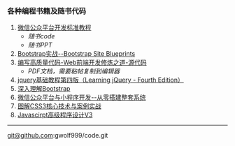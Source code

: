 

### 各种编程书籍及随书代码

 1. [微信公众平台开发标准教程](https://github.com/gwolf999/code/tree/master/%E5%BE%AE%E4%BF%A1%E5%85%AC%E4%BC%97%E5%B9%B3%E5%8F%B0%E5%BC%80%E5%8F%91%E6%A0%87%E5%87%86%E6%95%99%E7%A8%8B)
     - *随书code*
     - *随书PPT*
 2. [Bootstrap实战--Bootstrap Site Blueprints](https://github.com/gwolf999/code/tree/master/Bootstrap%20Site%20Blueprints)
 3. [编写高质量代码-Web前端开发修炼之道-源代码](https://github.com/gwolf999/code/tree/master/%E7%BC%96%E5%86%99%E9%AB%98%E8%B4%A8%E9%87%8F%E4%BB%A3%E7%A0%81-Web%E5%89%8D%E7%AB%AF%E5%BC%80%E5%8F%91%E4%BF%AE%E7%82%BC%E4%B9%8B%E9%81%93)
    - *PDF文档，需要粘帖复制到编辑器*
 4. [jquery基础教程第四版（Learning jQuery - Fourth Edition）](https://github.com/gwolf999/code/tree/master/jquery%E5%9F%BA%E7%A1%80%E6%95%99%E7%A8%8B%E7%AC%AC%E5%9B%9B%E7%89%88)
 5. [深入理解Bootstrap](https://github.com/gwolf999/code/tree/master/%E6%B7%B1%E5%85%A5%E7%90%86%E8%A7%A3Bootstrap)
 6. [微信公众平台与小程序开发--从零搭建整套系统](https://github.com/gwolf999/code/tree/master/%E5%BE%AE%E4%BF%A1%E5%85%AC%E4%BC%97%E5%B9%B3%E5%8F%B0%E4%B8%8E%E5%B0%8F%E7%A8%8B%E5%BA%8F%E5%BC%80%E5%8F%91--%E4%BB%8E%E9%9B%B6%E6%90%AD%E5%BB%BA%E6%95%B4%E5%A5%97%E7%B3%BB%E7%BB%9F)
 7. [图解CSS3核心技术与案例实战](https://github.com/gwolf999/code/tree/master/%E5%9B%BE%E8%A7%A3CSS3%E6%A0%B8%E5%BF%83%E6%8A%80%E6%9C%AF%E4%B8%8E%E6%A1%88%E4%BE%8B%E5%AE%9E%E6%88%98code)
 8. [Javascirpt高级程序设计V3](https://github.com/gwolf999/code/tree/master/%E5%9B%BE%E8%A7%A3CSS3%E6%A0%B8%E5%BF%83%E6%8A%80%E6%9C%AF%E4%B8%8E%E6%A1%88%E4%BE%8B%E5%AE%9E%E6%88%98code)

----------
git@github.com:gwolf999/code.git

 
